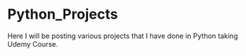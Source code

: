 # Python_Projects
Here I will be posting various projects that I have done in Python taking Udemy Course.
